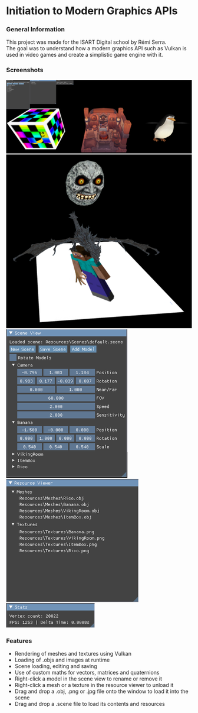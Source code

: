 # **Initiation to Modern Graphics APIs**

### General Information

This project was made for the ISART Digital school by Rémi Serra. <br>
The goal was to understand how a modern graphics API such as Vulkan is used in video games and create a simplistic game engine with it.

### Screenshots

![](Vulkan/Resources/Screenshots/DefaultScene.png)
![](Vulkan/Resources/Screenshots/TestScene.png)
![](Vulkan/Resources/Screenshots/SceneView.png)
![](Vulkan/Resources/Screenshots/ResourceViewer.png)
![](Vulkan/Resources/Screenshots/Stats.png)

### Features

- Rendering of meshes and textures using Vulkan
- Loading of .objs and images at runtime
- Scene loading, editing and saving
- Use of custom maths for vectors, matrices and quaternions
- Right-click a model in the scene view to rename or remove it
- Right-click a mesh or a texture in the resource viewer to unload it
- Drag and drop a .obj, .png or .jpg file onto the window to load it into the scene
- Drag and drop a .scene file to load its contents and resources
